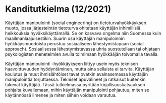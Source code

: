 # Kanditutkielma (12/2021)

Käyttäjän manipulointi (social engineering) on tietoturvahyökkäyksen muoto, jossa järjestelmän
tietoturva ohitetaan käyttäjän inhimillisiä heikkouksia hyväksikäyttämällä. Se on kasvava
ongelma niin Suomessa kuin maailmanlaajuisestikin. Suurin osa käyttäjän manipuloinnin
hyökkäysmuodoista perustuu sosiaaliseen lähestymistapaan (social approach). Sosiaalisessa lähestymistavassa
uhria suostutellaan tai ohjataan psykologisten menetelmien avulla toimimaan
hyökkääjän toivomalla tavalla.

Käyttäjän manipulointi -hyökkäykseen liittyy usein myös teknisen haavoittuvuuden hyödyntäminen,
mutta aina sellaista ei tarvita. Käyttäjän koulutus ja muut ihmislähtöiset tavat ovatkin
avainasemassa käyttäjän manipulointia torjuttaessa. Tekniset apuvälineet ja ratkaisut kuitenkin
tukevat käyttäjää. Tässä tutkielmassa pyritään kirjallisuuskatsauksen pohjalta kuvailemaan,
mihin käyttäjän manipulointi pohjautuu, miten se käytännössä ilmenee ja miten siihen
voidaan varautua.
